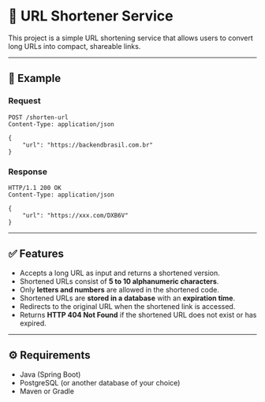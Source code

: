 # 🔗 URL Shortener Service

This project is a simple URL shortening service that allows users to convert long URLs into compact, shareable links.

---

## 📌 Example

### Request

```http
POST /shorten-url
Content-Type: application/json

{
    "url": "https://backendbrasil.com.br"
}
```

### Response

```http
HTTP/1.1 200 OK
Content-Type: application/json

{
    "url": "https://xxx.com/DXB6V"
}
```

---

## ✅ Features

- Accepts a long URL as input and returns a shortened version.
- Shortened URLs consist of **5 to 10 alphanumeric characters**.
- Only **letters and numbers** are allowed in the shortened code.
- Shortened URLs are **stored in a database** with an **expiration time**.
- Redirects to the original URL when the shortened link is accessed.
- Returns **HTTP 404 Not Found** if the shortened URL does not exist or has expired.

---

## ⚙️ Requirements

- Java (Spring Boot)
- PostgreSQL (or another database of your choice)
- Maven or Gradle
